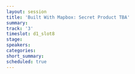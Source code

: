 ```yaml
---
layout: session
title: 'Built With Mapbox: Secret Product TBA'
summary:
track: '3'
timeslot: d1_slot8
stage:
speakers:
categories:
short_summary:
scheduled: true
---
```


